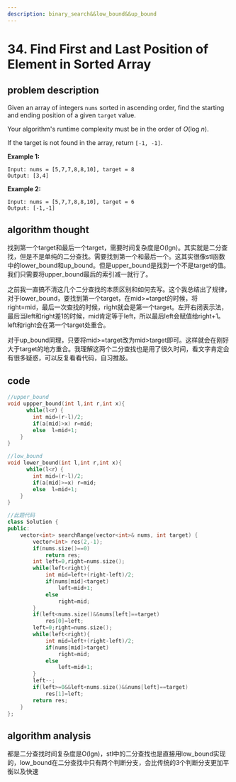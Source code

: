 ```yaml
---
description: binary_search&&low_bound&&up_bound
---
```


# 34. Find First and Last Position of Element in Sorted Array

## problem description

Given an array of integers `nums` sorted in ascending order, find the starting and ending position of a given `target` value.

Your algorithm's runtime complexity must be in the order of _O_\(log _n_\).

If the target is not found in the array, return `[-1, -1]`.

**Example 1:**

```text
Input: nums = [5,7,7,8,8,10], target = 8
Output: [3,4]
```

**Example 2:**

```text
Input: nums = [5,7,7,8,8,10], target = 6
Output: [-1,-1]
```

## algorithm thought

找到第一个target和最后一个target，需要时间复杂度是O\(lgn\)。其实就是二分查找，但是不是单纯的二分查找。需要找到第一个和最后一个。这其实很像stl函数中的lower\_bound和up\_bound。但是upper\_bound是找到一个不是target的值。我们只需要将upper\_bound最后的索引减一就行了。

之前我一直搞不清这几个二分查找的本质区别和如何去写。这个我总结出了规律，对于lower\_bound，要找到第一个target，在mid&gt;=target的时候，将right=mid，最后一次查找的时候，right就会是第一个target。左开右闭表示法，最后当left和right差1的时候，mid肯定等于left，所以最后left会赋值给right+1。left和right会在第一个target处重合。

对于up\_bound同理，只要将mid&gt;=target改为mid&gt;target即可。这样就会在刚好大于target的地方重合。我理解这两个二分查找也是用了很久时间，看文字肯定会有很多疑惑，可以反复看看代码，自习推敲。

## code

```cpp
//upper_bound
void uppper_bound(int l,int r,int x){
      while(l<r）{
        int mid=(r-l)/2;
        if(a[mid]>x) r=mid;
        else  l=mid+1;
    }
}

//low_bound
void lower_bound(int l,int r,int x){
      while(l<r）{
        int mid=(r-l)/2;
        if(a[mid]>=x) r=mid;
        else  l=mid+1;
    }
}

//此题代码
class Solution {
public:
    vector<int> searchRange(vector<int>& nums, int target) {
        vector<int> res(2,-1);
        if(nums.size()==0)
            return res;
        int left=0,right=nums.size();
        while(left<right){
            int mid=left+(right-left)/2;
            if(nums[mid]<target)
                left=mid+1;
            else
                right=mid;
        }
        if(left<nums.size()&&nums[left]==target)
            res[0]=left;
        left=0;right=nums.size();
        while(left<right){
            int mid=left+(right-left)/2;
            if(nums[mid]>target)
                right=mid;
            else
                left=mid+1;
        }
        left--;
        if(left>=0&&left<nums.size()&&nums[left]==target)
            res[1]=left;
        return res;
    }
};
```

## algorithm analysis

都是二分查找时间复杂度是O\(lgn\)，stl中的二分查找也是直接用low\_bound实现的，low\_bound在二分查找中只有两个判断分支，会比传统的3个判断分支更加平衡以及快速

